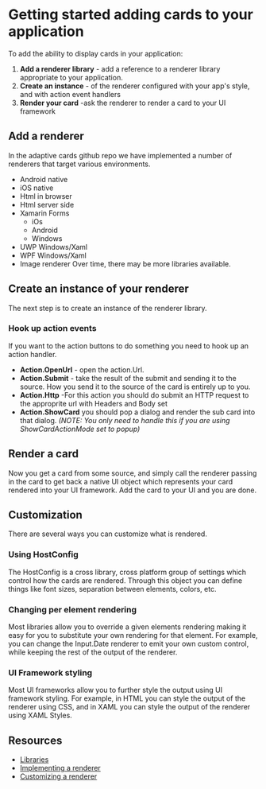 # Getting started adding cards to your application
To add the ability to display cards in your application:

1. **Add a renderer library** - add a reference to a renderer library appropriate to your application.
2. **Create an instance** - of the renderer configured with your app's style, and with action event handlers
3. **Render your card** -ask the renderer to render a card to your UI framework

## Add a renderer
In the adaptive cards github repo we have implemented a number of renderers that target various environments.

* Android native
* iOS native
* Html in browser
* Html server side
* Xamarin Forms
  * iOs
  * Android
  * Windows
* UWP Windows/Xaml
* WPF Windows/Xaml
* Image renderer
Over time, there may be more libraries available. 

## Create an instance of your renderer
The next step is to create an instance of the renderer library. 

### Hook up action events
If you want to the action buttons to do something you need to hook up an action handler.

* **Action.OpenUrl** - open the action.Url.  
* **Action.Submit** - take  the result of the submit and sending it to the source. How you 
send it to the source of the card is entirely up to you.
* **Action.Http** -For this action you should do submit an HTTP request to the approprite url with Headers and Body set
* **Action.ShowCard**  you should pop a dialog and render the sub card into that dialog. *(NOTE: You only need to handle this if you are using ShowCardActionMode set to popup)*
 

## Render a card
Now you get a card from some source, and simply call the renderer passing in the card to get back a native UI object which
represents your card rendered into your UI framework.  Add the card to your UI and you are done.

## Customization
There are several ways you can customize what is rendered. 

### Using HostConfig
The HostConfig is a cross library, cross platform group of settings which control how the cards are rendered.  Through this 
object you can define things like font sizes, separation between elements, colors, etc. 

### Changing per element rendering
Most libraries allow you to override a given elements rendering making it easy for you to substitute your own rendering
for that element.  For example, you can change the Input.Date renderer to emit your own custom control, while keeping
the rest of the output of the renderer.

### UI Framework styling
Most UI frameworks allow you to further style the output using UI framework styling.  For example, in HTML you can style
the output of the renderer using CSS, and in XAML you can style the output of the renderer using XAML Styles.

## Resources
* [Libraries](/documentation/#display-libraries) 
* [Implementing a renderer](/documentation/#disply-implementingrenderer) 
* [Customizing a renderer](/documentation/#display-customizingrenderer) 




